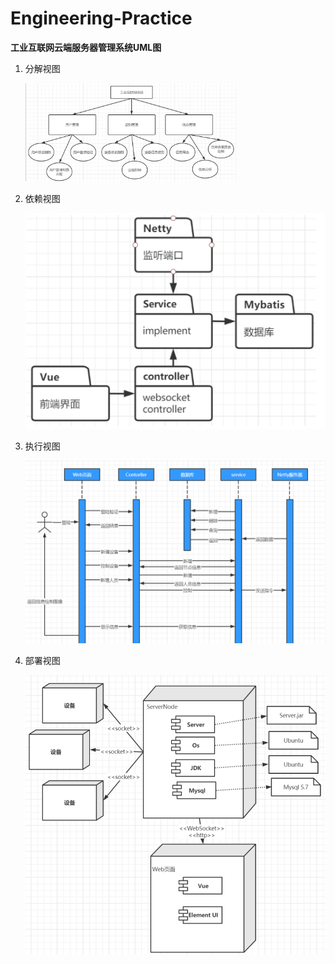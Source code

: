 # Engineering-Practice
**工业互联网云端服务器管理系统UML图**

1. 分解视图

   <img src="README.assets/image-20210519095645675.png" alt="image-20210519095645675" style="zoom:33%;" />

2. 依赖视图

   ![image-20210519095930508](README.assets/image-20210519095930508.png)

3. 执行视图

   ![image-20210519095907801](README.assets/image-20210519095907801.png)

4. 部署视图

   ![image-20210519100025851](README.assets/image-20210519100025851.png)